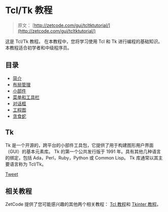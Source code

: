 # Tcl/Tk 教程

> 原文： [http://zetcode.com/gui/tcltktutorial/](http://zetcode.com/gui/tcltktutorial/)

这是 Tcl/Tk 教程。 在本教程中，您将学习使用 Tcl 和 Tk 进行编程的基础知识。 本教程适合初学者和中级程序员。

## 目录



*   [简介](introduction/)
*   [布局管理](layout/)
*   [小部件](widgets/)
*   [菜单和工具栏](menustoolbars/)
*   [对话框](dialogs/)
*   [工程图](drawing/)
*   [贪食蛇](nibbles/)



## Tk

Tk 是一个开源的，跨平台的小部件工具包，它提供了用于构建图形用户界面（GUI）的基本元素库。 Tk 的第一个公共发行版于 1991 年。具有其他几种语言的绑定，包括 Ada，Perl，Ruby，Python 或 Common Lisp。 Tk 库通常以其主要语言称为 Tcl/Tk。

[Tweet](https://twitter.com/share) 

## 相关教程

ZetCode 提供了您可能感兴趣的其他两个相关教程： [Tcl 教程](/lang/tcl/)和 [Tkinter 教程](/tkinter/)。